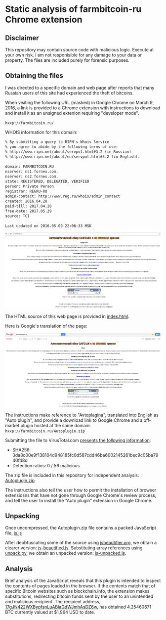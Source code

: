 # Static analysis of farmbitcoin-ru Chrome extension

## Disclaimer

This repository may contain source code with malicious logic. Execute at your own risk. I am not responisible for any damage to your data or property. The files are included purely for forensic purposes.

## Obtaining the files

I was directed to a specific domain and web page after reports that many Russian users of this site had experienced the theft of bitcoins.

When visiting the following URL (masked) in Google Chrome on March 9, 2016, a link is provided to a Chrome extension with instructions to download and install it as an unsigned extenion requiring "developer mode".

`hxxp://farmbitcoin.ru/`

WHOIS information for this domain:

```
% By submitting a query to RIPN's Whois Service
% you agree to abide by the following terms of use:
% http://www.ripn.net/about/servpol.html#3.2 (in Russian)
% http://www.ripn.net/about/en/servpol.html#3.2 (in English).

domain: FARMBITCOIN.RU
nserver: ns1.fornex.com.
nserver: ns2.fornex.com.
state: REGISTERED, DELEGATED, VERIFIED
person: Private Person
registrar: REGRU-RU
admin-contact: http://www.reg.ru/whois/admin_contact
created: 2016.04.28
paid-till: 2017.04.28
free-date: 2017.05.29
source: TCI

Last updated on 2016.05.09 22:06:33 MSK
```

![A screenshot of farmbitcoin-ru's root.](web/farmbitcoin-ru1.png)

The HTML source of this web page is provided in [index.html](web/index.html).

Here is Google's translation of the page:

![A screenshot of Google translation from Russian to English.](web/farmbitcoin-ru2.png)

The instructions make reference to "Avtoplagina", translated into English as "Auto plugin", and provide a download link to Google Chrome and a off-market plugin hosted at the same domain: `hxxp://farmbitcoin.ru/Autoplugin.zip`

Submitting the file to VirusTotal.com [presents the following information](https://www.virustotal.com/en/file/3da8c00e9f138104d948185fc0d587cdd46ba6002145261bec9c05ba7940f48d/analysis/1462817676/):
* SHA256:	3da8c00e9f138104d948185fc0d587cdd46ba6002145261bec9c05ba7940f48d
* Detection ratios: 0 / 56 malicious

The zip file is included in this repository for independent analysis: [Autoplugin.zip](sample/Autoplugin.zip)

The instructions also tell the user how to permit the installation of browser extensiosns that have not gone through Google Chrome's review process, and tell the user to install the "Auto plugin" extension in Google Chrome.

## Unpacking

Once uncompressed, the Autoplugin.zip file contains a packed JavaScript file, [js.js](sample/js.js)

After deobfuscating some of the source using [jsbeautifier.org](http://jsbeautifier.org/), we obtain a clearer version: [js-beautified.js](sample/js-beautified.js). Substituting array references using [unpack.py](tools/unpack.py), we obtain an unpacked version: [js-unpacked.js](sample/js-unpacked.js).

## Analysis

Brief analysis of the JavaScript reveals that this plugin is intended to inspect the contents of pages loaded in the browser. If the contents match that of specific Bitcoin websites such as blockchain.info, the extension makes substitutions, redirecting bitcoin funds sent by the user to an unintended and malicious recipient. The recipient address, [17gJN422WXBypfsnLuABiaGdWJmhAsDZ6w](https://blockchain.info/address/17gJN422WXBypfsnLuABiaGdWJmhAsDZ6w), has obtained 4.25460671 BTC currently valued at $1,964 USD to date.
